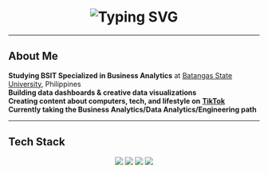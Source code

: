 <!-- Animated Heading -->
<h1 align="center">
  <img src="https://readme-typing-svg.herokuapp.com?font=Courier+New&weight=700&size=26&pause=1500&color=00BFFF&center=true&vCenter=true&width=500&lines=Hi%2C+I'm+Jerome+Mendoza!;A+Data+Enthusiast;%C2%A0Passionate+about+Tech+%26+Analytics" alt="Typing SVG" />
</h1>




---

##  About Me

 **Studying BSIT Specialized in Business Analytics**  at [Batangas State University](https://batstate-u.edu.ph), Philippines  
 **Building data dashboards & creative data visualizations** </br>
 **Creating content about computers, tech, and lifestyle on** [**TikTok**](https://www.tiktok.com/@curvs_crypt)  
 **Currently taking the Business Analytics/Data Analytics/Engineering path**

---

##  Tech Stack

<p align="center">
  <img src="https://img.shields.io/badge/Microsoft%20Excel-217346?style=for-the-badge&logo=microsoft-excel&logoColor=white" />
  <img src="https://img.shields.io/badge/MySQL-4479A1?style=for-the-badge&logo=mysql&logoColor=white" />
  <img src="https://img.shields.io/badge/Python-3670A0?style=for-the-badge&logo=python&logoColor=ffdd54" />
  <img src="https://img.shields.io/badge/Power%20BI-F2C811?style=for-the-badge&logo=powerbi&logoColor=black" />
</p>



